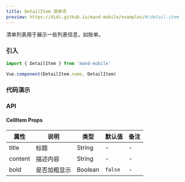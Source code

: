 ```yaml
---
title: DetailItem 清单项
preview: https://didi.github.io/mand-mobile/examples/#/detail-item
---
```


清单列表用于展示一些列表信息，如账单。

### 引入

```javascript
import { DetailItem } from 'mand-mobile'

Vue.component(DetailItem.name, DetailItem)
```

### 代码演示
<!-- DEMO -->

### API

#### CellItem Props
|属性 | 说明 | 类型 | 默认值|备注|
|----|-----|------|------|------|
|title|标题|String|-|-|
|content|描述内容|String|-|-|
|bold|是否加粗显示|Boolean|`false`|-|
